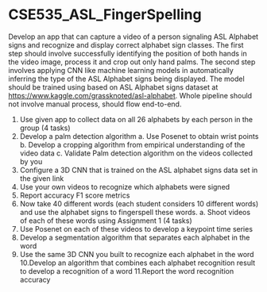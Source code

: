 # CSE535_ASL_FingerSpelling
Develop an app that can capture a video of a person signaling ASL Alphabet signs and recognize and display correct alphabet sign classes. The first step should involve successfully identifying the position of both hands in the video image, process it and crop out only hand palms.
The second step involves applying CNN like machine learning models in automatically inferring the type of the ASL Alphabet signs being displayed. The model should be trained using based on ASL Alphabet signs dataset at https://www.kaggle.com/grassknoted/asl-alphabet. Whole pipeline should not involve manual process, should flow end-to-end.
1. Use given app to collect data on all 26 alphabets by each person in the group (4 tasks)
2. Develop a palm detection algorithm
a. Use Posenet to obtain wrist points
b. Develop a cropping algorithm from empirical understanding of the video data
c. Validate Palm detection algorithm on the videos collected by you
3. Configure a 3D CNN that is trained on the ASL alphabet signs data set in the given link
4. Use your own videos to recognize which alphabets were signed
5. Report accuracy F1 score metrics
6. Now take 40 different words (each student considers 10 different words) and use the alphabet signs to fingerspell these words.
a. Shoot videos of each of these words using Assignment 1 (4 tasks)
7. Use Posenet on each of these videos to develop a keypoint time series
8. Develop a segmentation algorithm that separates each alphabet in the word
9. Use the same 3D CNN you built to recognize each alphabet in the word
10.Develop an algorithm that combines each alphabet recognition result to develop a recognition of a word
11.Report the word recognition accuracy
